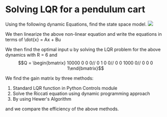 # Solving LQR for a pendulum cart

Using the following dynamic Equations, find the state space model.
<img src="https://render.githubusercontent.com/render/math?math=\begin{align*}(LM-m\ell \cos^2(\theta))\ddot{x}+m\ell g \cos(\theta)\sin(\theta)-Lm\ell \sin(\theta)\dot{\theta}^2&=Lu_1\\(LM-m\ell \cos^2(\theta))\ddot{\theta}-Mg\sin(\theta)+\frac{Mm\ell}{L}\dot{\theta}^2\cos(\theta)\sin(\theta)&=-\cos(\theta)u_2\end{align*}where $$\begin{align*}u_1&=K_1u + K_2\dot{x}\\u_2&=K_1u - K_2\dot{x}\end{align*}$$with $K_1$ and $K_2$ defined in the code block below">

We then linearize the above non-linear equation and write the equations in terms of
\dot{x} = Ax + Bu

We then find the optimal input u by solving the LQR problem for the above dynamics with R = 6 and $$Q = \begin{bmatrix} 10000 0 0 0// 0 1 0 0// 0 0 1000 0// 0 0 0 1\end{bmatrix}$$

We find the gain matrix by three methods:
1. Standard LQR function in Python Controls module
2. Solve the Riccati equation using dynamic programming approach
3. By using Hewer's Algorithm

and we compare the efficiency of the above methods.

